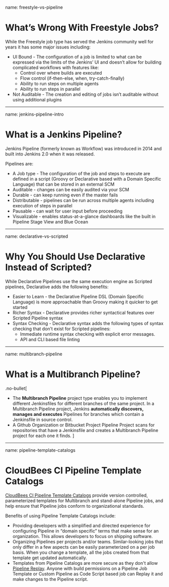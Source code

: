 name: freestyle-vs-pipeline

# What’s Wrong With Freestyle Jobs?

While the Freestyle job type has served the Jenkins community well for years it has some major issues including:

* UI Bound - The configuration of a job is limited to what can be expressed via the limits of the Jenkins’ UI and doesn’t allow for building complicated workflows with features like:
    * Control over where builds are executed
    * Flow control (if-then-else, when, try-catch-finally) 
    * Ability to run steps on multiple agents
    * Ability to run steps in parallel
* Not Auditable - The creation and editing of jobs isn’t auditable without using additional plugins

---
name: jenkins-pipeline-intro

# What is a Jenkins Pipeline?

Jenkins Pipeline (formerly known as Workflow) was introduced in 2014 and built into Jenkins 2.0 when it was released.

Pipelines are:

* A Job type - The configuration of the job and steps to execute are defined in a script (Groovy or Declarative based with a Domain Specific Language) that can be stored in an external SCM
* Auditable - changes can be easily audited via your SCM
* Durable - can keep running even if the master fails
* Distributable - pipelines can be run across multiple agents including
execution of steps in parallel
* Pausable - can wait for user input before proceeding
* Visualizable - enables status-at-a-glance dashboards like the built in
Pipeline Stage View and Blue Ocean

---
name: declarative-vs-scripted

#  Why You Should Use Declarative Instead of Scripted?

While Declarative Pipelines use the same execution engine as Scripted pipelines,  Declarative adds the following benefits:

* Easier to Learn - the Declarative Pipeline DSL (Domain Specific Language) is more approachable than Groovy making it quicker to get started
* Richer Syntax - Declarative provides richer syntactical features over Scripted Pipeline syntax
* Syntax Checking - Declarative syntax adds the following types of syntax checking that don’t exist for Scripted pipelines:
    * Immediate runtime syntax checking with explicit error messages.
    * API and CLI based file linting

---
name: multibranch-pipeline

# What is a Multibranch Pipeline?
.no-bullet[
* The **Multibranch Pipeline** project type enables you to implement different Jenkinsfiles for different branches of the same project. In a Multibranch Pipeline project, Jenkins **automatically discovers, manages and executes** Pipelines for branches which contain a Jenkinsfile in source control.
* A Github Organization or Bitbucket Project Pipeline Project scans for repositories that have a Jenkinsfile and creates a Multibranch Pipeline project for each one it finds.
]
---
name: pipeline-template-catalogs

# CloudBees CI Pipeline Template Catalogs

[CloudBees CI Pipeline Template Catalogs](https://docs.cloudbees.com/docs/admin-resources/latest/pipeline-templates-user-guide/setting-up-a-pipeline-template-catalog) provide version controlled, parameterized templates for Multibranch and stand-alone Pipeline jobs, and help ensure that Pipeline jobs conform to organizational standards.

Benefits of using Pipeline Template Catalogs include:

* Providing developers with a simplified and directed experience for configuring Pipeline in “domain specific” terms that make sense for an organization. This allows developers to focus on shipping software.
* Organizing Pipelines per projects and/or teams. Similar-looking jobs that only differ in a few aspects can be easily parameterized on a per job basis. When you change a template, all the jobs created from that template get updated automatically.
* Templates from Pipeline Catalogs are more secure as they don't allow [Pipeline Replay](https://www.jenkins.io/doc/book/pipeline/development/#replay). Anyone with build permissions on a Pipeline Job Template or Custom Pipeline as Code Script based job can Replay it and make changes to the Pipeline script.
 
 
